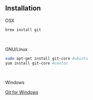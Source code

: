 ##  Installation

OSX
``` bash
brew install git
```

<br>

GNU/Linux
``` bash
sudo apt-get install git-core #ubuntu
yum install git-core #centos
```

<br>

Windows

[Git for Windows](http://msysgit.github.io/)